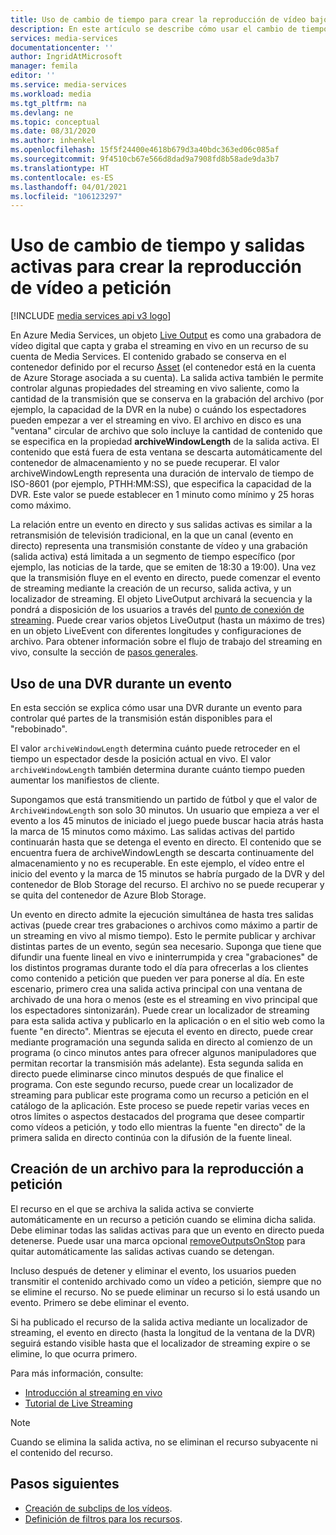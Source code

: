 ```yaml
---
title: Uso de cambio de tiempo para crear la reproducción de vídeo bajo demanda
description: En este artículo se describe cómo usar el cambio de tiempo y las salidas activas para grabar streaming en vivo y crear una reproducción a petición.
services: media-services
documentationcenter: ''
author: IngridAtMicrosoft
manager: femila
editor: ''
ms.service: media-services
ms.workload: media
ms.tgt_pltfrm: na
ms.devlang: ne
ms.topic: conceptual
ms.date: 08/31/2020
ms.author: inhenkel
ms.openlocfilehash: 15f5f24400e4618b679d3a40bdc363ed06c085af
ms.sourcegitcommit: 9f4510cb67e566d8dad9a7908fd8b58ade9da3b7
ms.translationtype: HT
ms.contentlocale: es-ES
ms.lasthandoff: 04/01/2021
ms.locfileid: "106123297"
---
```

# <a name="use-time-shifting-and-live-outputs-to-create-on-demand-video-playback"></a>Uso de cambio de tiempo y salidas activas para crear la reproducción de vídeo a petición

[!INCLUDE [media services api v3 logo](./includes/v3-hr.md)]

En Azure Media Services, un objeto [Live Output](/rest/api/media/liveoutputs) es como una grabadora de vídeo digital que capta y graba el streaming en vivo en un recurso de su cuenta de Media Services. El contenido grabado se conserva en el contenedor definido por el recurso [Asset](/rest/api/media/assets) (el contenedor está en la cuenta de Azure Storage asociada a su cuenta). La salida activa también le permite controlar algunas propiedades del streaming en vivo saliente, como la cantidad de la transmisión que se conserva en la grabación del archivo (por ejemplo, la capacidad de la DVR en la nube) o cuándo los espectadores pueden empezar a ver el streaming en vivo. El archivo en disco es una "ventana" circular de archivo que solo incluye la cantidad de contenido que se especifica en la propiedad **archiveWindowLength** de la salida activa. El contenido que está fuera de esta ventana se descarta automáticamente del contenedor de almacenamiento y no se puede recuperar. El valor archiveWindowLength representa una duración de intervalo de tiempo de ISO-8601 (por ejemplo, PTHH:MM:SS), que especifica la capacidad de la DVR. Este valor se puede establecer en 1 minuto como mínimo y 25 horas como máximo.

La relación entre un evento en directo y sus salidas activas es similar a la retransmisión de televisión tradicional, en la que un canal (evento en directo) representa una transmisión constante de vídeo y una grabación (salida activa) está limitada a un segmento de tiempo específico (por ejemplo, las noticias de la tarde, que se emiten de 18:30 a 19:00). Una vez que la transmisión fluye en el evento en directo, puede comenzar el evento de streaming mediante la creación de un recurso, salida activa, y un localizador de streaming. El objeto LiveOutput archivará la secuencia y la pondrá a disposición de los usuarios a través del [punto de conexión de streaming](/rest/api/media/streamingendpoints). Puede crear varios objetos LiveOutput (hasta un máximo de tres) en un objeto LiveEvent con diferentes longitudes y configuraciones de archivo. Para obtener información sobre el flujo de trabajo del streaming en vivo, consulte la sección de [pasos generales](stream-live-streaming-concept.md#general-steps).

## <a name="using-a-dvr-during-an-event"></a>Uso de una DVR durante un evento

En esta sección se explica cómo usar una DVR durante un evento para controlar qué partes de la transmisión están disponibles para el "rebobinado".

El valor `archiveWindowLength` determina cuánto puede retroceder en el tiempo un espectador desde la posición actual en vivo. El valor `archiveWindowLength` también determina durante cuánto tiempo pueden aumentar los manifiestos de cliente.

Supongamos que está transmitiendo un partido de fútbol y que el valor de `ArchiveWindowLength` son solo 30 minutos. Un usuario que empieza a ver el evento a los 45 minutos de iniciado el juego puede buscar hacia atrás hasta la marca de 15 minutos como máximo. Las salidas activas del partido continuarán hasta que se detenga el evento en directo. El contenido que se encuentra fuera de archiveWindowLength se descarta continuamente del almacenamiento y no es recuperable. En este ejemplo, el vídeo entre el inicio del evento y la marca de 15 minutos se habría purgado de la DVR y del contenedor de Blob Storage del recurso. El archivo no se puede recuperar y se quita del contenedor de Azure Blob Storage.

Un evento en directo admite la ejecución simultánea de hasta tres salidas activas (puede crear tres grabaciones o archivos como máximo a partir de un streaming en vivo al mismo tiempo). Esto le permite publicar y archivar distintas partes de un evento, según sea necesario. Suponga que tiene que difundir una fuente lineal en vivo e ininterrumpida y crea "grabaciones" de los distintos programas durante todo el día para ofrecerlas a los clientes como contenido a petición que pueden ver para ponerse al día. En este escenario, primero crea una salida activa principal con una ventana de archivado de una hora o menos (este es el streaming en vivo principal que los espectadores sintonizarán). Puede crear un localizador de streaming para esta salida activa y publicarlo en la aplicación o en el sitio web como la fuente "en directo". Mientras se ejecuta el evento en directo, puede crear mediante programación una segunda salida en directo al comienzo de un programa (o cinco minutos antes para ofrecer algunos manipuladores que permitan recortar la transmisión más adelante). Esta segunda salida en directo puede eliminarse cinco minutos después de que finalice el programa. Con este segundo recurso, puede crear un localizador de streaming para publicar este programa como un recurso a petición en el catálogo de la aplicación. Este proceso se puede repetir varias veces en otros límites o aspectos destacados del programa que desee compartir como vídeos a petición, y todo ello mientras la fuente "en directo" de la primera salida en directo continúa con la difusión de la fuente lineal.

## <a name="creating-an-archive-for-on-demand-playback"></a>Creación de un archivo para la reproducción a petición

El recurso en el que se archiva la salida activa se convierte automáticamente en un recurso a petición cuando se elimina dicha salida. Debe eliminar todas las salidas activas para que un evento en directo pueda detenerse. Puede usar una marca opcional [removeOutputsOnStop](/rest/api/media/liveevents/stop#request-body) para quitar automáticamente las salidas activas cuando se detengan.

Incluso después de detener y eliminar el evento, los usuarios pueden transmitir el contenido archivado como un vídeo a petición, siempre que no se elimine el recurso. No se puede eliminar un recurso si lo está usando un evento. Primero se debe eliminar el evento.

Si ha publicado el recurso de la salida activa mediante un localizador de streaming, el evento en directo (hasta la longitud de la ventana de la DVR) seguirá estando visible hasta que el localizador de streaming expire o se elimine, lo que ocurra primero.

Para más información, consulte:

- [Introducción al streaming en vivo](stream-live-streaming-concept.md)
- [Tutorial de Live Streaming](stream-live-tutorial-with-api.md)

> [!NOTE]
> Cuando se elimina la salida activa, no se eliminan el recurso subyacente ni el contenido del recurso.

## <a name="next-steps"></a>Pasos siguientes

* [Creación de subclips de los vídeos](subclip-video-rest-howto.md).
* [Definición de filtros para los recursos](filters-dynamic-manifest-rest-howto.md).
